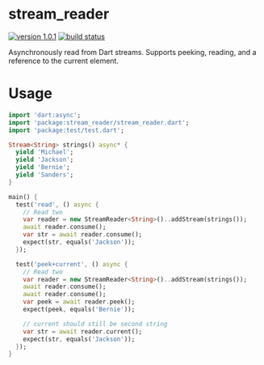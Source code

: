 # stream_reader

[![version 1.0.1](https://img.shields.io/badge/pub-1.0.1-brightgreen.svg)](https://pub.dartlang.org/packages/stream_reader)
[![build status](https://travis-ci.org/thosakwe/stream_reader.svg)](https://travis-ci.org/thosakwe/stream_reader)

Asynchronously read from Dart streams. Supports peeking, reading, and a reference
to the current element.

# Usage
```dart
import 'dart:async';
import 'package:stream_reader/stream_reader.dart';
import 'package:test/test.dart';

Stream<String> strings() async* {
  yield 'Michael';
  yield 'Jackson';
  yield 'Bernie';
  yield 'Sanders';
}

main() {
  test('read', () async {
    // Read two
    var reader = new StreamReader<String>()..addStream(strings());
    await reader.consume();
    var str = await reader.consume();
    expect(str, equals('Jackson'));
  });

  test('peek+current', () async {
    // Read two
    var reader = new StreamReader<String>()..addStream(strings());
    await reader.consume();
    await reader.consume();
    var peek = await reader.peek();
    expect(peek, equals('Bernie'));

    // current should still be second string
    var str = await reader.current();
    expect(str, equals('Jackson'));
  });
}
```